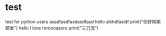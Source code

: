 # test
test for python users
asadfasdfasdasdfasd
hello  alkhdfasldf
print("你好阿斯顿发")
hello
I love roronoazoro
print("三刀流")